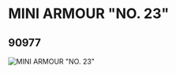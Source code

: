 # MINI ARMOUR "NO. 23"
## 90977
![MINI ARMOUR "NO. 23"](https://lc-www-live-s.legocdn.com/media/bricks/5/2/4612177.jpg)